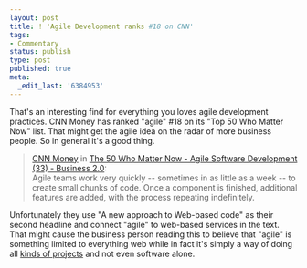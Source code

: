 ```yaml
---
layout: post
title: ! 'Agile Development ranks #18 on CNN'
tags:
- Commentary
status: publish
type: post
published: true
meta:
  _edit_last: '6384953'
---
```

<p>That's an interesting find for everything you loves agile development practices. CNN Money has ranked "agile" #18 on its "Top 50 Who Matter Now" list. That might get the agile idea on the radar of more business people. So in general it's a good thing.</p>

<blockquote><a href="http://money.cnn.com">CNN Money</a> in <a href="http://money.cnn.com/galleries/2007/biz2/0706/gallery.50whomatter.biz2/33.html">The 50 Who Matter Now - Agile Software Development (33) - Business 2.0</a>:<br>
Agile teams work very quickly -- sometimes in as little as a week -- to create small chunks of code. Once a component is finished, additional features are added, with the process repeating indefinitely.
</blockquote>

<p>Unfortunately they use "A new approach to Web-based code" as their second headline and connect "agile" to web-based services in the text. That might cause the business person reading this to believe that "agile" is something limited to everything web while in fact it's simply a way of doing all <a href="http://www.reformingprojectmanagement.com/2007/06/26/815/">kinds of projects</a> and not even software alone.</p>

